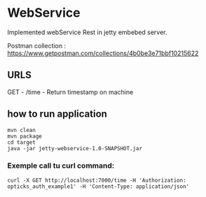 # WebService

Implemented webService Rest in jetty embebed server.

Postman collection : https://www.getpostman.com/collections/4b0be3e71bbf10215622


## URLS

GET - /time - Return timestamp on machine

## how to run application

```
mvn clean
mvn package
cd target
java -jar jetty-webservice-1.0-SNAPSHOT.jar 
```

### Exemple call tu curl command:
```
curl -X GET http://localhost:7000/time -H 'Authorization: opticks_auth_example1' -H 'Content-Type: application/json'
```
